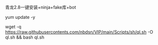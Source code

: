 青龙2.8一键安装+ninja+fake库+bot

yum update -y

wget -q https://raw.githubusercontents.com/nbdsn/VIP/main/Scripts/sh/ql.sh -O ql.sh && bash ql.sh
